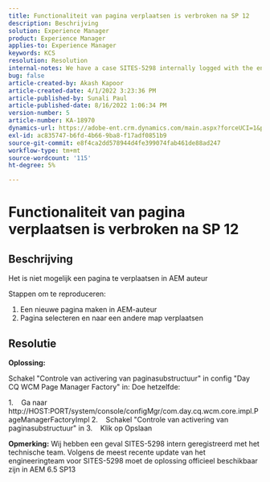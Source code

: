 ```yaml
---
title: Functionaliteit van pagina verplaatsen is verbroken na SP 12
description: Beschrijving
solution: Experience Manager
product: Experience Manager
applies-to: Experience Manager
keywords: KCS
resolution: Resolution
internal-notes: We have a case SITES-5298 internally logged with the engineering team. As per the latest update from the engineering team on SITES-5298, The fix should be officially available in AEM 6.5 SP13
bug: false
article-created-by: Akash Kapoor
article-created-date: 4/1/2022 3:23:36 PM
article-published-by: Sunali Paul
article-published-date: 8/16/2022 1:06:34 PM
version-number: 5
article-number: KA-18970
dynamics-url: https://adobe-ent.crm.dynamics.com/main.aspx?forceUCI=1&pagetype=entityrecord&etn=knowledgearticle&id=f80317b1-cfb1-ec11-9840-0022480bdaa1
exl-id: ac835747-b6fd-4b66-9ba8-f17adf0851b9
source-git-commit: e8f4ca2dd578944d4fe399074fab461de88ad247
workflow-type: tm+mt
source-wordcount: '115'
ht-degree: 5%

---
```


# Functionaliteit van pagina verplaatsen is verbroken na SP 12

## Beschrijving


Het is niet mogelijk een pagina te verplaatsen in AEM auteur

Stappen om te reproduceren:
1. Een nieuwe pagina maken in AEM-auteur
2. Pagina selecteren en naar een andere map verplaatsen


## Resolutie


<b>Oplossing: </b>

Schakel &quot;Controle van activering van paginasubstructuur&quot; in config &quot;Day CQ WCM Page Manager Factory&quot; in: Doe hetzelfde:

1.    Ga naar http://HOST:PORT/system/console/configMgr/com.day.cq.wcm.core.impl.PageManagerFactoryImpl 2.    Schakel &quot;Controle van activering van paginasubstructuur&quot; in 3.    Klik op Opslaan

<b>Opmerking:</b> Wij hebben een geval SITES-5298 intern geregistreerd met het technische team.
Volgens de meest recente update van het engineeringteam voor SITES-5298 moet de oplossing officieel beschikbaar zijn in AEM 6.5 SP13
